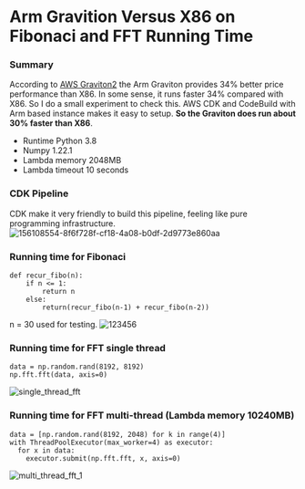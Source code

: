 # Arm Gravition Versus X86 on Fibonaci and FFT Running Time

### Summary

According to [AWS Graviton2](https://aws.amazon.com/blogs/compute/migrating-aws-lambda-functions-to-arm-based-aws-graviton2-processors/) the Arm Graviton provides 34% better price performance than X86. In some sense, it runs faster 34% compared with X86. So I do a small experiment to check this. AWS CDK and CodeBuild with Arm based instance makes it easy to setup. **So the Graviton does run about 30% faster than X86**.

- Runtime Python 3.8
- Numpy 1.22.1
- Lambda memory 2048MB
- Lambda timeout 10 seconds


### CDK Pipeline
CDK make it very friendly to build this pipeline, feeling like pure programming infrastructure. 
![156108554-8f6f728f-cf18-4a08-b0df-2d9773e860aa](https://user-images.githubusercontent.com/20411077/159539715-aabce252-113c-4a07-babf-ae7a0d8b948c.png)

### Running time for Fibonaci
```
def recur_fibo(n):
    if n <= 1:
        return n
    else:
        return(recur_fibo(n-1) + recur_fibo(n-2))
```
n = 30 used for testing. 
![123456](https://user-images.githubusercontent.com/20411077/159539282-5b9b3574-03ea-4f5f-82b2-7a7e302bc0ce.png)

### Running time for FFT single thread
```
data = np.random.rand(8192, 8192)
np.fft.fft(data, axis=0)
```
![single_thread_fft](https://user-images.githubusercontent.com/20411077/159596938-37fb8b83-b98b-4b21-9007-b4b4b97fcc82.png)

### Running time for FFT multi-thread (Lambda memory 10240MB)
```
data = [np.random.rand(8192, 2048) for k in range(4)]
with ThreadPoolExecutor(max_worker=4) as executor:
  for x in data:
    executor.submit(np.fft.fft, x, axis=0)
```
![multi_thread_fft_1](https://user-images.githubusercontent.com/20411077/159552054-3b5b84e7-6b35-4c2a-9332-7801f92d5de4.png)
